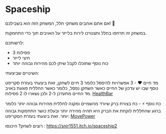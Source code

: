 # Spaceship

אם אתם אוהבים משחקי חלל, המשחק הזה הוא בשבילכם! 🚀

במשחק זה תרחפו בחלל ותצטרכו לירות בלייזר על האויבים תוך כדי התחמקות.

לרשותכם:
* 3 פסילות
* חיצי לייזר
* כוח נוסף שתוכלו לקבל שיתן לכם מהירות גבוהה יותר 

השינויים שביצעתי:

מד חיים ❤️️ - 3 אפשרויות להיפסל כלומר 3 חיים לשחקן, זאת ביצעתי בעזרת סקריפט נוסף שבו יש עדכון של החיים כאשר השחקן נפסל,
כלומר כאשר החללית פוגעת באויב מד החיים מתעדכן ל-2 ולכן נשארו לו 2 פסילות.
[HealthBar](https://github.com/S-DevelopeGame/EX2-Unity1-Stav/blob/master/Assets/Scripts/HealthBar.cs)

כח נוסף ⚡️ - כח בצורת ברק שיורד מהשמיים ומקנה לחללית מהירות גבוהה יותר כלומר ברגע שהחללית לוקחת את הברק היא תהיה מהירה יותר ובעלת כושר התחמקות גבוהה יותר.
זאת ביצעתי בעזרת הסקריפט: [MovePower](https://github.com/S-DevelopeGame/EX2-Unity1-Stav/blob/master/Assets/Scripts/MovePower.cs)

רוצים לשחק?
היכנסו : https://snir1551.itch.io/spaceship2
